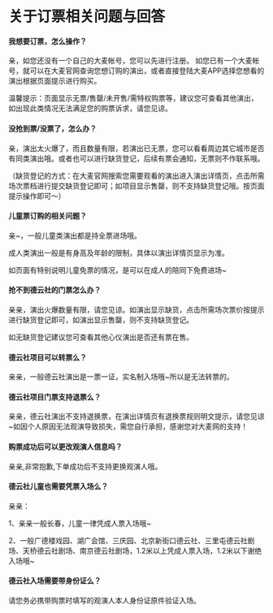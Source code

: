 # 关于订票相关问题与回答
#### 我想要订票，怎么操作？
亲，如您还没有一个自己的大麦帐号，您可以先进行注册。
如您已有一个大麦帐号，就可以在大麦官网查询您想订购的演出，或者直接登陆大麦APP选择您想看的演出根据页面提示进行购买。

温馨提示：页面显示无票/售罄/未开售/需特权购票等，建议您可查看其他演出，如出现此类情况无法满足您的购票诉求，请您见谅。

#### 没抢到票/没票了，怎么办？
亲，演出太火爆了，而且数量有限，若演出已无票，您可以看看周边其它城市是否有同类演出哦。或者也可以进行缺货登记，后续有票会通知，无票则不作联系哦。

（缺货登记的方式：在大麦官网搜索您需要观看的演出进入演出详情页，点击所需场次票档进行提交缺货登记即可；如项目显示售罄，则不支持缺货登记哦。按页面提示操作即可～）

#### 儿童票订购的相关问题？
亲~，一般儿童类演出都是持全票进场哦。

成人类演出一般是有身高及年龄的限制，具体以演出详情页显示为准。

如页面有特别说明儿童免票的情况，是可以在成人的陪同下免费进场~

#### 抢不到德云社的门票怎么办？
亲亲，演出火爆数量有限，请您见谅。如演出显示缺货，点击所需场次票价按提示进行缺货登记即可，如演出显示售罄，则不支持缺货登记。

如无缺货登记建议您可查看其他心仪演出是否还有票在售。

#### 德云社项目可以转票么？
亲亲，一般德云社演出是一票一证，实名制入场哦~所以是无法转票的。

#### 德云社项目门票支持退票么？

亲亲，德云社演出不支持退换票，在演出详情页有退换票规则明文提示，请您见谅~如因个人原因无法观演导致损失，需您自行承担，感谢您对大麦网的支持！

#### 购票成功后可以更改观演人信息吗？

亲亲,非常抱歉,下单成功后不支持更换观演人哦。

#### 德云社儿童也需要凭票入场么？

亲亲：

1、亲亲一般长春，儿童一律凭成人票入场哦~

2、一般广德楼戏园、湖广会馆、三庆园、北京新街口德云社、三里屯德云社剧场、天桥德云社剧场、南京德云社剧场，1.2米以上凭成人票入场，1.2米以下谢绝入场哦~

#### 德云社入场需要带身份证么？

请您务必携带购票时填写的观演人本人身份证原件验证入场。
